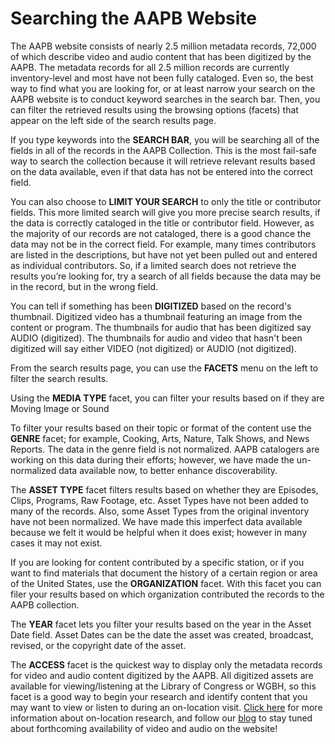 # Searching the AAPB Website

The AAPB website consists of nearly 2.5 million metadata records, 72,000 of 
which describe video and audio content that has been digitized by the AAPB. The 
metadata records for all 2.5 million records are currently inventory-level and 
most have not been fully cataloged. Even so, the best way to find what you are 
looking for, or at least narrow your search on the AAPB website is to conduct 
keyword searches in the search bar. Then, you can filter the retrieved results 
using the browsing options (facets) that appear on the left side of the search 
results page.

If you type keywords into the **SEARCH BAR**, you will be searching all of the 
fields in all of the records in the AAPB Collection. This is the most fail-safe 
way to search the collection because it will retrieve relevant results based on 
the data available, even if that data has not be entered into the correct field.

You can also choose to **LIMIT YOUR SEARCH** to only the title or contributor 
fields.  This more limited search will give you more precise search results, if 
the data is correctly cataloged in the title or contributor field.  However, as 
the majority of our records are not cataloged, there is a good chance the data 
may not be in the correct field. For example, many times contributors are 
listed in the descriptions, but have not yet been pulled out and entered as 
individual contributors. So, if a limited search does not retrieve the results 
you’re looking for, try a search of all fields because the data may be in the 
record, but in the wrong field.

You can tell if something has been **DIGITIZED** based on the record's thumbnail. Digitized video has a thumbnail featuring an image from the content or program. The thumbnails for audio that has been digitized say AUDIO (digitized). The thumbnails for audio and video that hasn't been digitized will say either VIDEO (not digitized) or AUDIO (not digitized). 

From the search results page, you can use the **FACETS** menu on the left to filter 
the search results.

Using the **MEDIA TYPE** facet, you can filter your results based on if they are 
Moving Image or Sound

To filter your results based on their topic or format of the content use the 
**GENRE** facet; for example, Cooking, Arts, Nature, Talk Shows, and News Reports. 
The data in the genre field is not normalized. AAPB catalogers are working on 
this data during their efforts; however, we have made the un-normalized data 
available now, to better enhance discoverability.

The **ASSET TYPE** facet filters results based on whether they are Episodes, Clips, 
Programs, Raw Footage, etc. Asset Types have not been added to many of the 
records. Also, some Asset Types from the original inventory have not been 
normalized. We have made this imperfect data available because we felt it would 
be helpful when it does exist; however in many cases it may not exist.

If you are looking for content contributed by a specific station, or if you 
want to find materials that document the history of a certain region or area of 
the United States, use the **ORGANIZATION** facet. With this facet you can filer 
your results based on which organization contributed the records to the AAPB 
collection.

The **YEAR** facet lets you filter your results based on the year in the Asset Date 
field. Asset Dates can be the date the asset was created, broadcast, revised, 
or the copyright date of the asset.

The **ACCESS** facet is the quickest way to display only the metadata records for 
video and audio content digitized by the AAPB. All digitized assets are 
available for viewing/listening at the Library of Congress or WGBH, so this 
facet is a good way to begin your research and identify content that you may 
want to view or listen to during an on-location visit. [Click here](http://americanarchive.org/on-location) for more 
information about on-location research, and follow our 
[blog](http://blog.americanarchive.org) to stay tuned about forthcoming 
availability of video and audio on the website!
